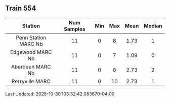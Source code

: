 ## Train 554

| Station | Num Samples | Min | Max | Mean | Median |
| :-----: | :---------: | :-: | :-: | :--: | :----: |
| Penn Station MARC Nb | 11 | 0 | 8 | 1.73 | 1 |
| Edgewood MARC Nb | 11 | 0 | 7 | 1.09 | 0 |
| Aberdeen MARC Nb | 11 | 0 | 8 | 2.73 | 2 |
| Perryville MARC | 11 | 0 | 10 | 2.73 | 1 |


Last Updated: 2025-10-30T03:32:42.083670-04:00